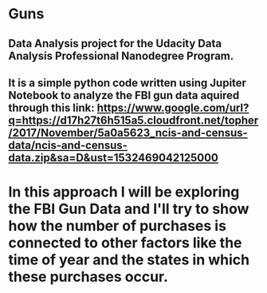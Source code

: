 # Guns

## Data Analysis project for the Udacity Data Analysis Professional Nanodegree Program.

## It is a simple python code written using Jupiter Notebook to analyze the FBI gun data aquired through this link: https://www.google.com/url?q=https://d17h27t6h515a5.cloudfront.net/topher/2017/November/5a0a5623_ncis-and-census-data/ncis-and-census-data.zip&sa=D&ust=1532469042125000

# In this approach I will be exploring the FBI Gun Data and I'll try to show how the number of purchases is connected to other factors like the time of year and the states in which these purchases occur.

